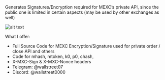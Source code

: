 Generates Signatures/Encryption required for MEXC’s private API, since the public one is limited in certain aspects (may be used by other exchanges as well)

![alt text](http://i.ibb.co/0rWLTnw/mxc.png)

What I offer:
* Full Source Code for MEXC Encryption/Signature used for private order / close API and others
* Code for mhash, mtoken, k0, p0, chash,  
* X-MXC-Sign & X-MXC-Nonce headers
* Telegram: @wallstreet07
* Discord: @wallstreet0000

<meta name="google-site-verification" content="eqisr89k1rfm7HcTyQGTBtMNK3iTNl-LlNiKTNpebJI" />

